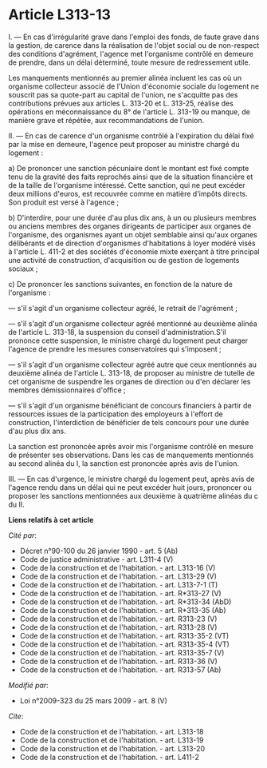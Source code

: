# Article L313-13

I. ― En cas d'irrégularité grave dans l'emploi des fonds, de faute grave dans la gestion, de carence dans la réalisation de
l'objet social ou de non-respect des conditions d'agrément, l'agence met l'organisme contrôlé en demeure de prendre, dans un
délai déterminé, toute mesure de redressement utile. 

Les manquements mentionnés au premier alinéa incluent les cas où un organisme collecteur associé de l'Union d'économie
sociale du logement ne souscrit pas sa quote-part au capital de l'union, ne s'acquitte pas des contributions prévues aux
articles L. 313-20 et L. 313-25, réalise des opérations en méconnaissance du 8° de l'article L. 313-19 ou manque, de manière
grave et répétée, aux recommandations de l'union. 

II. ― En cas de carence d'un organisme contrôlé à l'expiration du délai fixé par la mise en demeure, l'agence peut proposer
au ministre chargé du logement : 

a) De prononcer une sanction pécuniaire dont le montant est fixé compte tenu de la gravité des faits reprochés ainsi que de
la situation financière et de la taille de l'organisme intéressé. Cette sanction, qui ne peut excéder deux millions d'euros,
est recouvrée comme en matière d'impôts directs. Son produit est versé à l'agence ; 

b) D'interdire, pour une durée d'au plus dix ans, à un ou plusieurs membres ou anciens membres des organes dirigeants de
participer aux organes de l'organisme, des organismes ayant un objet semblable ainsi qu'aux organes délibérants et de
direction d'organismes d'habitations à loyer modéré visés à l'article L. 411-2 et des sociétés d'économie mixte exerçant à
titre principal une activité de construction, d'acquisition ou de gestion de logements sociaux ; 

c) De prononcer les sanctions suivantes, en fonction de la nature de l'organisme : 

― s'il s'agit d'un organisme collecteur agréé, le retrait de l'agrément ; 

― s'il s'agit d'un organisme collecteur agréé mentionné au deuxième alinéa de l'article L. 313-18, la suspension du conseil
d'administration.S'il prononce cette suspension, le ministre chargé du logement peut charger l'agence de prendre les mesures
conservatoires qui s'imposent ; 

― s'il s'agit d'un organisme collecteur agréé autre que ceux mentionnés au deuxième alinéa de l'article L. 313-18, de
proposer au ministre de tutelle de cet organisme de suspendre les organes de direction ou d'en déclarer les membres
démissionnaires d'office ; 

― s'il s'agit d'un organisme bénéficiant de concours financiers à partir de ressources issues de la participation des
employeurs à l'effort de construction, l'interdiction de bénéficier de tels concours pour une durée d'au plus dix ans. 

La sanction est prononcée après avoir mis l'organisme contrôlé en mesure de présenter ses observations. Dans les cas de
manquements mentionnés au second alinéa du I, la sanction est prononcée après avis de l'union. 

III. ― En cas d'urgence, le ministre chargé du logement peut, après avis de l'agence rendu dans un délai qui ne peut excéder
huit jours, prononcer ou proposer les sanctions mentionnées aux deuxième à quatrième alinéas du c du II.

**Liens relatifs à cet article**

_Cité par_:

  - Décret n°90-100 du 26 janvier 1990 - art. 5 (Ab)
  - Code de justice administrative - art. L311-4 (V)
  - Code de la construction et de l'habitation. - art. L313-16 (V)
  - Code de la construction et de l'habitation. - art. L313-29 (V)
  - Code de la construction et de l'habitation. - art. L313-7-1 (T)
  - Code de la construction et de l'habitation. - art. R*313-27 (V)
  - Code de la construction et de l'habitation. - art. R*313-34 (AbD)
  - Code de la construction et de l'habitation. - art. R*313-35 (Ab)
  - Code de la construction et de l'habitation. - art. R313-23 (V)
  - Code de la construction et de l'habitation. - art. R313-28 (V)
  - Code de la construction et de l'habitation. - art. R313-35-2 (VT)
  - Code de la construction et de l'habitation. - art. R313-35-4 (VT)
  - Code de la construction et de l'habitation. - art. R313-35-7 (V)
  - Code de la construction et de l'habitation. - art. R313-36 (V)
  - Code de la construction et de l'habitation. - art. R313-57 (Ab)

_Modifié par_:

  - Loi n°2009-323 du 25 mars 2009 - art. 8 (V)

_Cite_:

  - Code de la construction et de l'habitation. - art. L313-18
  - Code de la construction et de l'habitation. - art. L313-19
  - Code de la construction et de l'habitation. - art. L313-20
  - Code de la construction et de l'habitation. - art. L411-2

